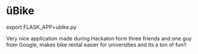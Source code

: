 # üBike
 
export FLASK_APP=ubike.py

Very nice application made during Hackaton form three friends and one guy from Google, makes bike rental easier for universities and its a ton of fun!!
